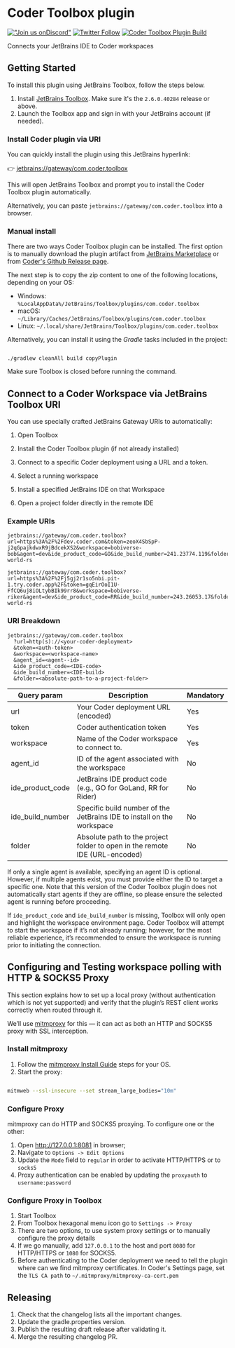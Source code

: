 # Coder Toolbox plugin

[!["Join us onDiscord"](https://img.shields.io/badge/join-us%20on%20Discord-gray.svg?longCache=true&logo=discord&colorB=purple)](https://discord.gg/coder)
[![Twitter Follow](https://img.shields.io/twitter/follow/CoderHQ?label=%40CoderHQ&style=social)](https://twitter.com/coderhq)
[![Coder Toolbox Plugin Build](https://github.com/coder/coder-jetbrains-toolbox/actions/workflows/build.yml/badge.svg)](https://github.com/coder/coder-jetbrains-toolbox/actions/workflows/build.yml)

Connects your JetBrains IDE to Coder workspaces

## Getting Started

To install this plugin using JetBrains Toolbox, follow the steps below.

1. Install [JetBrains Toolbox](https://www.jetbrains.com/toolbox-app/). Make sure it's the `2.6.0.40284` release or
   above.
2. Launch the Toolbox app and sign in with your JetBrains account (if needed).

### Install Coder plugin via URI

You can quickly install the plugin using this JetBrains hyperlink:

👉 <jetbrains://gateway/com.coder.toolbox>

This will open JetBrains Toolbox and prompt you to install the Coder Toolbox plugin automatically.

Alternatively, you can paste `jetbrains://gateway/com.coder.toolbox` into a browser.

### Manual install

There are two ways Coder Toolbox plugin can be installed. The first option is to manually download the plugin
artifact from [JetBrains Marketplace](https://plugins.jetbrains.com/plugin/26968-coder/versions)
or from [Coder's Github Release page](https://github.com/coder/coder-jetbrains-toolbox/releases).

The next step is to copy the zip content to one of the following locations, depending on your OS:

* Windows: `%LocalAppData%/JetBrains/Toolbox/plugins/com.coder.toolbox`
* macOS: `~/Library/Caches/JetBrains/Toolbox/plugins/com.coder.toolbox`
* Linux: `~/.local/share/JetBrains/Toolbox/plugins/com.coder.toolbox`

Alternatively, you can install it using the _Gradle_ tasks included in the project:

```shell

./gradlew cleanAll build copyPlugin
```

Make sure Toolbox is closed before running the command.

## Connect to a Coder Workspace via JetBrains Toolbox URI

You can use specially crafted JetBrains Gateway URIs to automatically:

1. Open Toolbox

2. Install the Coder Toolbox plugin (if not already installed)

3. Connect to a specific Coder deployment using a URL and a token.

4. Select a running workspace

5. Install a specified JetBrains IDE on that Workspace

6. Open a project folder directly in the remote IDE

### Example URIs

```text
jetbrains://gateway/com.coder.toolbox?url=https%3A%2F%2Fdev.coder.com&token=zeoX4SbSpP-j2qGpajkdwxR9jBdcekXS2&workspace=bobiverse-bob&agent=dev&ide_product_code=GO&ide_build_number=241.23774.119&folder=%2Fhome%2Fcoder%2Fworkspace%2Fhello-world-rs

jetbrains://gateway/com.coder.toolbox?url=https%3A%2F%2Fj5gj2r1so5nbi.pit-1.try.coder.app%2F&token=gqEirOoI1U-FfCQ6uj8iOLtybBIk99rr8&workspace=bobiverse-riker&agent=dev&ide_product_code=RR&ide_build_number=243.26053.17&folder=%2Fhome%2Fcoder%2Fworkspace%2Fhello-world-rs
```

### URI Breakdown

```text
jetbrains://gateway/com.coder.toolbox
  ?url=http(s)://<your-coder-deployment>
  &token=<auth-token>
  &workspace=<workspace-name>
  &agent_id=<agent--id>
  &ide_product_code=<IDE-code>
  &ide_build_number=<IDE-build>
  &folder=<absolute-path-to-a-project-folder>
```

| Query param      | 	Description                                                                 | Mandatory |
|------------------|------------------------------------------------------------------------------|-----------|
| url              | 	Your Coder deployment URL (encoded)                                         | Yes       |
| token            | 	Coder authentication token                                                  | Yes       |
| workspace        | 	Name of the Coder workspace to connect to.                                  | Yes       |
| agent_id         | 	ID of the agent associated with the workspace                               | No        |
| ide_product_code | 	JetBrains IDE product code (e.g., GO for GoLand, RR for Rider)              | No        |
| ide_build_number | 	Specific build number of the JetBrains IDE to install on the workspace      | No        |
| folder           | 	Absolute path to the project folder to open in the remote IDE (URL-encoded) | No        |

If only a single agent is available, specifying an agent ID is optional. However, if multiple agents exist,
you must provide either the ID to target a specific one. Note that this version of the Coder Toolbox plugin
does not automatically start agents if they are offline, so please ensure the selected agent is running before
proceeding.

If `ide_product_code` and `ide_build_number` is missing, Toolbox will only open and highlight the workspace environment
page. Coder Toolbox will attempt to start the workspace if it’s not already running; however, for the most reliable
experience, it’s recommended to ensure the workspace is running prior to initiating the connection.

## Configuring and Testing workspace polling with HTTP & SOCKS5 Proxy

This section explains how to set up a local proxy (without authentication which is not yet supported) and verify that
the plugin’s REST client works correctly when routed through it.

We’ll use [mitmproxy](https://mitmproxy.org/) for this — it can act as both an HTTP and SOCKS5 proxy with SSL
interception.

### Install mitmproxy

1. Follow the [mitmproxy Install Guide](https://docs.mitmproxy.org/stable/overview-installation/) steps for your OS.
2. Start the proxy:

```bash

mitmweb --ssl-insecure --set stream_large_bodies="10m"
 ```

### Configure Proxy

mitmproxy can do HTTP and SOCKS5 proxying. To configure one or the other:

1. Open http://127.0.0.1:8081 in browser;
2. Navigate to `Options -> Edit Options`
3. Update the `Mode` field to `regular` in order to activate HTTP/HTTPS or to `socks5`
4. Proxy authentication can be enabled by updating the `proxyauth` to `username:password`

### Configure Proxy in Toolbox

1. Start Toolbox
2. From Toolbox hexagonal menu icon go to `Settings -> Proxy`
3. There are two options, to use system proxy settings or to manually configure the proxy details
4. If we go manually, add `127.0.0.1` to the host and port `8080` for HTTP/HTTPS or `1080` for SOCKS5.
5. Before authenticating to the Coder deployment we need to tell the plugin where can we find mitmproxy
   certificates. In Coder's Settings page, set the `TLS CA path` to `~/.mitmproxy/mitmproxy-ca-cert.pem`

## Releasing

1. Check that the changelog lists all the important changes.
2. Update the gradle.properties version.
3. Publish the resulting draft release after validating it.
4. Merge the resulting changelog PR.
